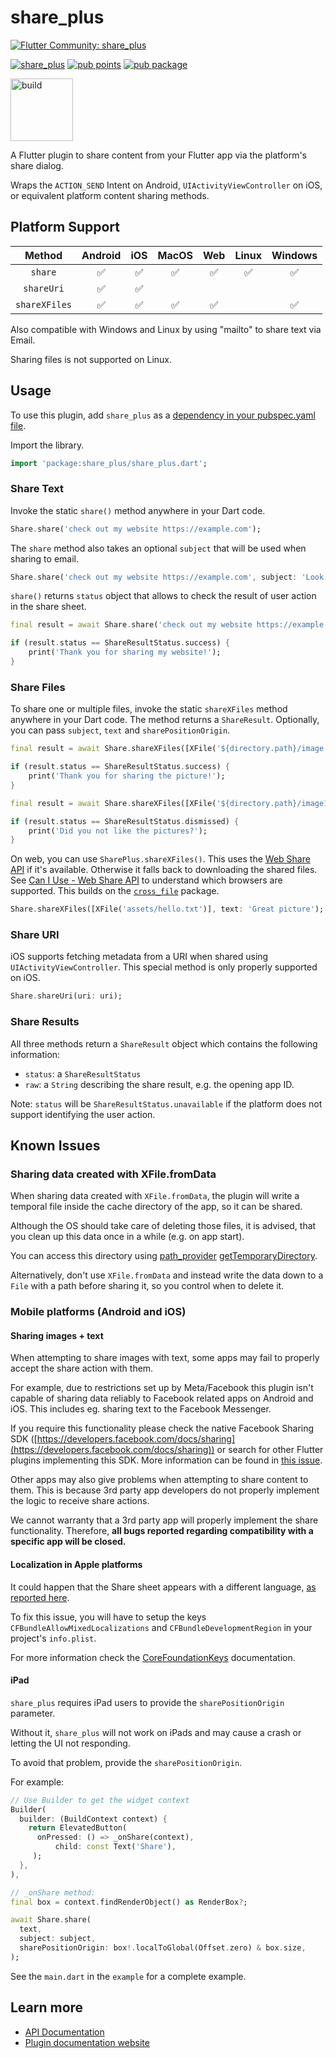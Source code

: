 # share_plus

[![Flutter Community: share_plus](https://fluttercommunity.dev/_github/header/share_plus)](https://github.com/fluttercommunity/community)

[![share_plus](https://github.com/fluttercommunity/plus_plugins/actions/workflows/share_plus.yaml/badge.svg)](https://github.com/fluttercommunity/plus_plugins/actions/workflows/share_plus.yaml)
[![pub points](https://img.shields.io/pub/points/share_plus?color=2E8B57&label=pub%20points)](https://pub.dev/packages/share_plus/score)
[![pub package](https://img.shields.io/pub/v/share_plus.svg)](https://pub.dev/packages/share_plus)

<a href="https://flutter.dev/docs/development/packages-and-plugins/favorites" target="_blank" rel="noreferrer noopener"><img src="../../../website/static/img/flutter-favorite-badge.png" width="100" alt="build"></a>

A Flutter plugin to share content from your Flutter app via the platform's
share dialog.

Wraps the `ACTION_SEND` Intent on Android, `UIActivityViewController`
on iOS, or equivalent platform content sharing methods.

## Platform Support

| Method        | Android | iOS | MacOS | Web | Linux | Windows |
| :-----------: | :-----: | :-: | :---: | :-: | :---: | :----: |
| `share`       |   ✅    | ✅  |  ✅   | ✅  |  ✅   |   ✅   |
| `shareUri`    |   ✅    | ✅  |       |     |       |        |
| `shareXFiles` |   ✅    | ✅  |  ✅   | ✅  |       |   ✅   |

Also compatible with Windows and Linux by using "mailto" to share text via Email.

Sharing files is not supported on Linux.

## Usage

To use this plugin, add `share_plus` as a [dependency in your pubspec.yaml file](https://plus.fluttercommunity.dev/docs/overview).

Import the library.

```dart
import 'package:share_plus/share_plus.dart';
```

### Share Text

Invoke the static `share()` method anywhere in your Dart code.

```dart
Share.share('check out my website https://example.com');
```

The `share` method also takes an optional `subject` that will be used when
sharing to email.

```dart
Share.share('check out my website https://example.com', subject: 'Look what I made!');
```

`share()` returns `status` object that allows to check the result of user action in the share sheet.

```dart
final result = await Share.share('check out my website https://example.com');

if (result.status == ShareResultStatus.success) {
    print('Thank you for sharing my website!');
}
```

### Share Files

To share one or multiple files, invoke the static `shareXFiles` method anywhere in your Dart code. The method returns a `ShareResult`. Optionally, you can pass `subject`, `text` and `sharePositionOrigin`.

```dart
final result = await Share.shareXFiles([XFile('${directory.path}/image.jpg')], text: 'Great picture');

if (result.status == ShareResultStatus.success) {
    print('Thank you for sharing the picture!');
}
```

```dart
final result = await Share.shareXFiles([XFile('${directory.path}/image1.jpg'), XFile('${directory.path}/image2.jpg')]);

if (result.status == ShareResultStatus.dismissed) {
    print('Did you not like the pictures?');
}
```

On web, you can use `SharePlus.shareXFiles()`. This uses the [Web Share API](https://web.dev/web-share/)
if it's available. Otherwise it falls back to downloading the shared files.
See [Can I Use - Web Share API](https://caniuse.com/web-share) to understand
which browsers are supported. This builds on the [`cross_file`](https://pub.dev/packages/cross_file)
package.


```dart
Share.shareXFiles([XFile('assets/hello.txt')], text: 'Great picture');
```

### Share URI

iOS supports fetching metadata from a URI when shared using `UIActivityViewController`.
This special method is only properly supported on iOS.

```dart
Share.shareUri(uri: uri);
```

### Share Results

All three methods return a `ShareResult` object which contains the following information:

- `status`: a `ShareResultStatus`
- `raw`: a `String` describing the share result, e.g. the opening app ID.

Note: `status` will be `ShareResultStatus.unavailable` if the platform does not support identifying the user action.

## Known Issues

### Sharing data created with XFile.fromData

When sharing data created with `XFile.fromData`, the plugin will write a temporal file inside the cache directory of the app, so it can be shared.

Although the OS should take care of deleting those files, it is advised, that you clean up this data once in a while (e.g. on app start).

You can access this directory using [path_provider](https://pub.dev/packages/path_provider) [getTemporaryDirectory](https://pub.dev/documentation/path_provider/latest/path_provider/getTemporaryDirectory.html).

Alternatively, don't use `XFile.fromData` and instead write the data down to a `File` with a path before sharing it, so you control when to delete it.

### Mobile platforms (Android and iOS)

#### Sharing images + text

When attempting to share images with text, some apps may fail to properly accept the share action with them.

For example, due to restrictions set up by Meta/Facebook this plugin isn't capable of sharing data reliably
to Facebook related apps on Android and iOS. This includes eg. sharing text to the Facebook Messenger.

If you require this functionality please check the native Facebook Sharing SDK ([https://developers.facebook.com/docs/sharing](https://developers.facebook.com/docs/sharing))
or search for other Flutter plugins implementing this SDK. More information can be found in [this issue](https://github.com/fluttercommunity/plus_plugins/issues/413).

Other apps may also give problems when attempting to share content to them.
This is because 3rd party app developers do not properly implement the logic to receive share actions.

We cannot warranty that a 3rd party app will properly implement the share functionality.
Therefore, **all bugs reported regarding compatibility with a specific app will be closed.**

#### Localization in Apple platforms

It could happen that the Share sheet appears with a different language, [as reported here](https://github.com/fluttercommunity/plus_plugins/issues/2696).

To fix this issue, you will have to setup the keys `CFBundleAllowMixedLocalizations` and `CFBundleDevelopmentRegion` in your project's `info.plist`.

For more information check the [CoreFoundationKeys](https://developer.apple.com/library/archive/documentation/General/Reference/InfoPlistKeyReference/Articles/CoreFoundationKeys.html) documentation.

#### iPad

`share_plus` requires iPad users to provide the `sharePositionOrigin` parameter.

Without it, `share_plus` will not work on iPads and may cause a crash or
letting the UI not responding.

To avoid that problem, provide the `sharePositionOrigin`.

For example:

```dart
// Use Builder to get the widget context
Builder(
  builder: (BuildContext context) {
    return ElevatedButton(
      onPressed: () => _onShare(context),
          child: const Text('Share'),
     );
  },
),

// _onShare method:
final box = context.findRenderObject() as RenderBox?;

await Share.share(
  text,
  subject: subject,
  sharePositionOrigin: box!.localToGlobal(Offset.zero) & box.size,
);
```

See the `main.dart` in the `example` for a complete example.

## Learn more

- [API Documentation](https://pub.dev/documentation/share_plus/latest/share_plus/share_plus-library.html)
- [Plugin documentation website](https://plus.fluttercommunity.dev/docs/share_plus/overview)
